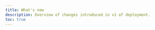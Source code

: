 ```yaml
---
title: What's new
description: Overview of changes introduced in v1 of deployment.
toc: true
---
```


